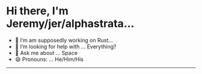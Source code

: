 # Hi there, I'm Jeremy/jer/alphastrata...

- 🌱 I’m am supposedly working on Rust...
- 🤔 I’m looking for help with ... Everything?
- 💬 Ask me about ... Space
- 😄 Pronouns: ... He/Him/His

---
<!-- 
[![Top Langs](https://github-readme-stats.vercel.app/api/top-langs/?username=alphastrata&count_private=true&theme=tokyonight)](https://github.com/anuraghazra/github-readme-stats)

---

[![Stats](https://github-readme-stats.vercel.app/api?username=alphastrata&count_private=true&theme=tokyonight)](https://github.com/anuraghazra/github-readme-stats)
 -->
